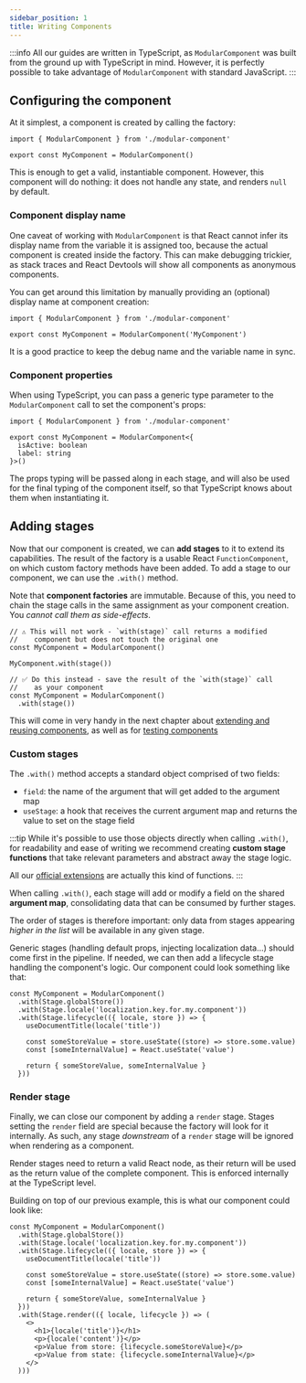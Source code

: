 ```yaml
---
sidebar_position: 1
title: Writing Components
---
```


:::info
All our guides are written in TypeScript, as `ModularComponent` was built from the ground up with TypeScript in mind.
However, it is perfectly possible to take advantage of `ModularComponent` with standard JavaScript.
:::

## Configuring the component

At it simplest, a component is created by calling the factory:

```tsx
import { ModularComponent } from './modular-component'

export const MyComponent = ModularComponent()
```

This is enough to get a valid, instantiable component. However, this component will do nothing: it does not handle
any state, and renders `null` by default.

### Component display name

One caveat of working with `ModularComponent` is that React cannot infer its display name from the variable it is assigned too,
because the actual component is created inside the factory. This can make debugging trickier, as stack traces and React Devtools
will show all components as anonymous components.

You can get around this limitation by manually providing an (optional) display name at component creation:

```tsx
import { ModularComponent } from './modular-component'

export const MyComponent = ModularComponent('MyComponent')
```

It is a good practice to keep the debug name and the variable name in sync.

### Component properties

When using TypeScript, you can pass a generic type parameter to the `ModularComponent` call to set the component's props:

```tsx
import { ModularComponent } from './modular-component'

export const MyComponent = ModularComponent<{
  isActive: boolean
  label: string
}>()
```

The props typing will be passed along in each stage, and will also be used for the final typing of the component itself, so
that TypeScript knows about them when instantiating it.

## Adding stages

Now that our component is created, we can **add stages** to it to extend its capabilities. The result of the factory is a usable React `FunctionComponent`, 
on which custom factory methods have been added. To add a stage to our component, we can use the `.with()` method. 

Note that **component factories** are immutable. Because of this, you need to chain the stage calls in the same
assignment as your component creation. You _cannot call them as side-effects_.

```tsx
// ⚠️ This will not work - `with(stage)` call returns a modified 
//    component but does not touch the original one
const MyComponent = ModularComponent()

MyComponent.with(stage())

// ✅ Do this instead - save the result of the `with(stage)` call
//    as your component
const MyComponent = ModularComponent()
  .with(stage())
```

This will come in very handy in the next chapter about [extending and reusing components](./reusing-components.md), as well as for
[testing components](./testing-components.md)

### Custom stages

The `.with()` method accepts a standard object comprised of two fields:

- `field`: the name of the argument that will get added to the argument map
- `useStage`: a hook that receives the current argument map and returns the value to set on the stage field

:::tip
While it's possible to use those objects directly when calling `.with()`, for readability and ease of writing we
recommend creating **custom stage functions** that take relevant parameters and abstract away the stage logic.

All our [official extensions](../extensions/official/official.md) are actually this kind of functions.
:::

When calling `.with()`, each stage will add or modify
a field on the shared **argument map**, consolidating data that can be consumed by further stages.

The order of stages is therefore important: only data from stages appearing _higher in the list_ will be available in 
any given stage.

Generic stages (handling default props, injecting localization data...) should come first in the pipeline. If needed,
we can then add a lifecycle stage handling the component's logic. Our component could look something like that:

```tsx
const MyComponent = ModularComponent()
  .with(Stage.globalStore())
  .with(Stage.locale('localization.key.for.my.component'))
  .with(Stage.lifecycle(({ locale, store }) => {
    useDocumentTitle(locale('title'))
    
    const someStoreValue = store.useState((store) => store.some.value)
    const [someInternalValue] = React.useState('value')
    
    return { someStoreValue, someInternalValue }
  }))
```

### Render stage

Finally, we can close our component by adding a `render` stage. Stages setting the `render` field are special
because the factory will look for it internally. As such, any stage _downstream_ of a `render` stage will be ignored
when rendering as a component.

Render stages need to return a valid React node, as their return will be used as the return value of the complete component.
This is enforced internally at the TypeScript level.

Building on top of our previous example, this is what our component could look like:

```tsx
const MyComponent = ModularComponent()
  .with(Stage.globalStore())
  .with(Stage.locale('localization.key.for.my.component'))
  .with(Stage.lifecycle(({ locale, store }) => {
    useDocumentTitle(locale('title'))
    
    const someStoreValue = store.useState((store) => store.some.value)
    const [someInternalValue] = React.useState('value')
    
    return { someStoreValue, someInternalValue }
  }))
  .with(Stage.render(({ locale, lifecycle }) => (
    <>
      <h1>{locale('title')}</h1>
      <p>{locale('content')}</p>
      <p>Value from store: {lifecycle.someStoreValue}</p>
      <p>Value from state: {lifecycle.someInternalValue}</p>
    </>
  )))
```
